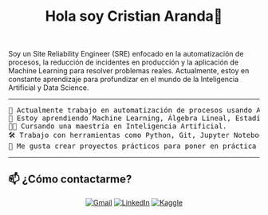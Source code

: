 
<h1 align="center">
Hola soy Cristian Aranda👋
	<a href="https://github.com/Crisara" target="_self">
	</a>
</h1>
<br/>
<p>Soy un Site Reliability Engineer (SRE) enfocado en la automatización de procesos, la reducción de incidentes en producción y la aplicación de Machine Learning para resolver problemas reales. Actualmente, estoy en constante aprendizaje para profundizar en el mundo de la Inteligencia Artificial y Data Science.</p>
<hr>

<pre>
🔭 Actualmente trabajo en automatización de procesos usando Ansible, scripts en Linux/Windows y herramientas de monitorización y pruebas de caos.
🌱 Estoy aprendiendo Machine Learning, Álgebra Lineal, Estadística, y Python para aplicarlo en proyectos de IA.
👨‍🎓 Cursando una maestría en Inteligencia Artificial.
🛠️ Trabajo con herramientas como Python, Git, Jupyter Notebooks, Pandas, Scikit-learn, y más.
🧪 Me gusta crear proyectos prácticos para poner en práctica lo aprendido.
</pre>
<hr>

## 📫 ¿Cómo contactarme?
<p align="center">
	<a href="mailto:#"><img img src="https://img.shields.io/badge/gmail-%23EA4335.svg?style=plastic&logo=gmail&logoColor=white" alt="Gmail"/></a>
	<a href="#"><img src="https://img.shields.io/badge/linkedin-%230A66C2.svg?style=plastic&logo=linkedin&logoColor=white" alt="LinkedIn"/></a>
	<a href="#"><img src="https://img.shields.io/badge/kaggle-%230A66C2.svg?style=plastic&logo=kaggle&logoColor=white" alt="Kaggle"/></a>
</p>
